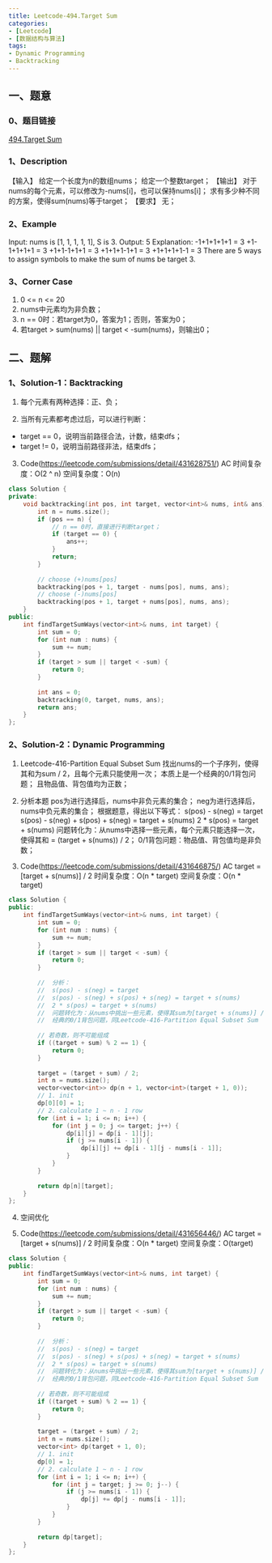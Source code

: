 ```yaml
---
title: Leetcode-494.Target Sum
categories: 
- [Leetcode]
- [数据结构与算法]
tags: 
- Dynamic Programming
- Backtracking
---
```


## 一、题意

### 0、题目链接
[494.Target Sum](https://leetcode.com/problems/target-sum/)

### 1、Description
【输入】
给定一个长度为n的数组nums；
给定一个整数target；
【输出】
对于nums的每个元素，可以修改为-nums[i]，也可以保持nums[i]；
求有多少种不同的方案，使得sum(nums)等于target；
【要求】
无；

### 2、Example
Input: nums is [1, 1, 1, 1, 1], S is 3. 
Output: 5
Explanation: 
-1+1+1+1+1 = 3
+1-1+1+1+1 = 3
+1+1-1+1+1 = 3
+1+1+1-1+1 = 3
+1+1+1+1-1 = 3
There are 5 ways to assign symbols to make the sum of nums be target 3.

<!-- more -->

### 3、Corner Case
1. 0 <= n <= 20
2. nums中元素均为非负数；
3. n == 0时：若target为0，答案为1；否则，答案为0；
4. 若target > sum(nums) || target < -sum(nums)，则输出0； 

## 二、题解

### 1、Solution-1：Backtracking
1. 每个元素有两种选择：正、负；

2. 当所有元素都考虑过后，可以进行判断：
* target == 0，说明当前路径合法，计数，结束dfs；
* target != 0，说明当前路径非法，结束dfs；

3. Code(https://leetcode.com/submissions/detail/431628751/)
AC
时间复杂度：O(2 ^ n)
空间复杂度：O(n)
```C++
class Solution {
private:
    void backtracking(int pos, int target, vector<int>& nums, int& ans) {
        int n = nums.size();
        if (pos == n) {
            // n == 0时，直接进行判断target；
            if (target == 0) {
                ans++;
            }
            return;
        }
        
        // choose (+)nums[pos]
        backtracking(pos + 1, target - nums[pos], nums, ans);
        // choose (-)nums[pos]
        backtracking(pos + 1, target + nums[pos], nums, ans);
    }
public:
    int findTargetSumWays(vector<int>& nums, int target) {
        int sum = 0;
        for (int num : nums) {
            sum += num;
        }
        if (target > sum || target < -sum) {
            return 0;
        }
        
        int ans = 0;
        backtracking(0, target, nums, ans);
        return ans;
    }
};
```

### 2、Solution-2：Dynamic Programming
1. Leetcode-416-Partition Equal Subset Sum
找出nums的一个子序列，使得其和为sum / 2，且每个元素只能使用一次；
本质上是一个经典的0/1背包问题；
且物品值、背包值均为正数；

2. 分析本题
pos为进行选择后，nums中非负元素的集合；
neg为进行选择后，nums中负元素的集合；
根据题意，得出以下等式：
s(pos) - s(neg) = target
s(pos) - s(neg) + s(pos) + s(neg) = target + s(nums)
2 * s(pos) = target + s(nums)
问题转化为：从nums中选择一些元素，每个元素只能选择一次，使得其和 = (target + s(nums)) / 2；
0/1背包问题：物品值、背包值均是非负数；

3. Code(https://leetcode.com/submissions/detail/431646875/)
AC
target = [target + s(nums)] / 2
时间复杂度：O(n * target)
空间复杂度：O(n * target)
```C++
class Solution {
public:
    int findTargetSumWays(vector<int>& nums, int target) {
        int sum = 0;
        for (int num : nums) {
            sum += num;
        }
        if (target > sum || target < -sum) {
            return 0;
        }
        
        //  分析：
        //  s(pos) - s(neg) = target
        //  s(pos) - s(neg) + s(pos) + s(neg) = target + s(nums)
        //  2 * s(pos) = target + s(nums)
        //  问题转化为：从nums中挑出一些元素，使得其sum为[target + s(nums)] / 2；
        //  经典的0/1背包问题，同Leetcode-416-Partition Equal Subset Sum
 
        // 若奇数，则不可能组成
        if ((target + sum) % 2 == 1) {
            return 0;
        }
 
        target = (target + sum) / 2;
        int n = nums.size();
        vector<vector<int>> dp(n + 1, vector<int>(target + 1, 0));
        // 1. init
        dp[0][0] = 1;
        // 2. calculate 1 ~ n - 1 row
        for (int i = 1; i <= n; i++) {
            for (int j = 0; j <= target; j++) {
                dp[i][j] = dp[i - 1][j];
                if (j >= nums[i - 1]) {
                    dp[i][j] += dp[i - 1][j - nums[i - 1]];
                }
            }
        }
        
        return dp[n][target];
    }
};
```

4. 空间优化

5. Code(https://leetcode.com/submissions/detail/431656446/)
AC
target = [target + s(nums)] / 2
时间复杂度：O(n * target)
空间复杂度：O(target)
```C++
class Solution {
public:
    int findTargetSumWays(vector<int>& nums, int target) {
        int sum = 0;
        for (int num : nums) {
            sum += num;
        }
        if (target > sum || target < -sum) {
            return 0;
        }
        
        //  分析：
        //  s(pos) - s(neg) = target
        //  s(pos) - s(neg) + s(pos) + s(neg) = target + s(nums)
        //  2 * s(pos) = target + s(nums)
        //  问题转化为：从nums中挑出一些元素，使得其sum为[target + s(nums)] / 2；
        //  经典的0/1背包问题，同Leetcode-416-Partition Equal Subset Sum
 
        // 若奇数，则不可能组成
        if ((target + sum) % 2 == 1) {
            return 0;
        }
         
        target = (target + sum) / 2;
        int n = nums.size();
        vector<int> dp(target + 1, 0);
        // 1. init
        dp[0] = 1;
        // 2. calculate 1 ~ n - 1 row
        for (int i = 1; i <= n; i++) {
            for (int j = target; j >= 0; j--) {
                if (j >= nums[i - 1]) {
                    dp[j] += dp[j - nums[i - 1]];
                }
            }
        }
        
        return dp[target];
    }
};
```